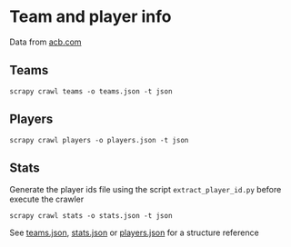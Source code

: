 # Team and player info
Data from [acb.com](http://www.acb.com)

## Teams

```
scrapy crawl teams -o teams.json -t json
```

## Players

```
scrapy crawl players -o players.json -t json
```

## Stats
Generate the player ids file using the script `extract_player_id.py` before execute the crawler

```
scrapy crawl stats -o stats.json -t json
```

See [teams.json](teams.json), [stats.json](stats.json) or [players.json](players.json) for a structure reference 